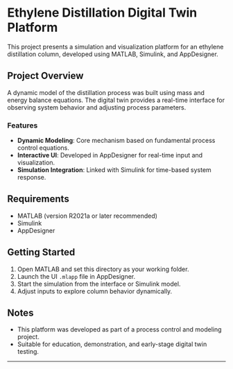 # Ethylene Distillation Digital Twin Platform

This project presents a simulation and visualization platform for an ethylene distillation column, developed using MATLAB, Simulink, and AppDesigner.

## Project Overview

A dynamic model of the distillation process was built using mass and energy balance equations. The digital twin provides a real-time interface for observing system behavior and adjusting process parameters.

### Features

- **Dynamic Modeling**: Core mechanism based on fundamental process control equations.
- **Interactive UI**: Developed in AppDesigner for real-time input and visualization.
- **Simulation Integration**: Linked with Simulink for time-based system response.

## Requirements

- MATLAB (version R2021a or later recommended)
- Simulink
- AppDesigner

## Getting Started

1. Open MATLAB and set this directory as your working folder.
2. Launch the UI `.mlapp` file in AppDesigner.
3. Start the simulation from the interface or Simulink model.
4. Adjust inputs to explore column behavior dynamically.

## Notes

- This platform was developed as part of a process control and modeling project.
- Suitable for education, demonstration, and early-stage digital twin testing.

---
